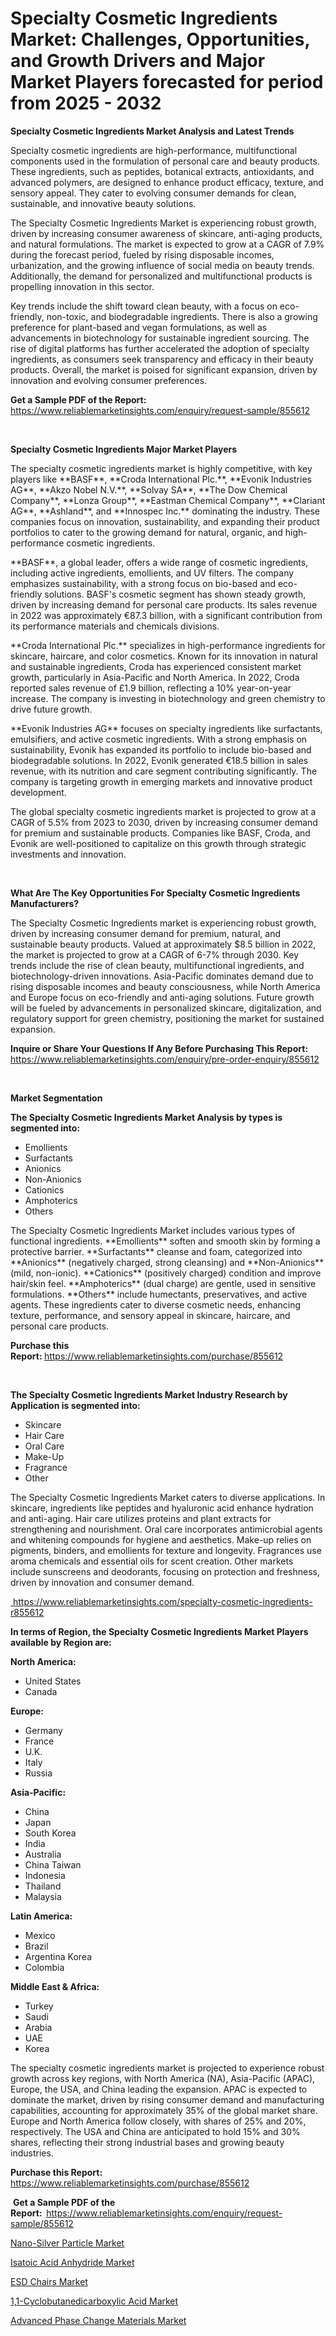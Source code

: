 <p><h1>Specialty Cosmetic Ingredients Market: Challenges, Opportunities, and Growth Drivers and Major Market Players forecasted for period from 2025 - 2032</h1></p><p><strong>Specialty Cosmetic Ingredients Market Analysis and Latest Trends</strong></p>
<p><p>Specialty cosmetic ingredients are high-performance, multifunctional components used in the formulation of personal care and beauty products. These ingredients, such as peptides, botanical extracts, antioxidants, and advanced polymers, are designed to enhance product efficacy, texture, and sensory appeal. They cater to evolving consumer demands for clean, sustainable, and innovative beauty solutions.</p><p>The Specialty Cosmetic Ingredients Market is experiencing robust growth, driven by increasing consumer awareness of skincare, anti-aging products, and natural formulations. The market is expected to grow at a CAGR of 7.9% during the forecast period, fueled by rising disposable incomes, urbanization, and the growing influence of social media on beauty trends. Additionally, the demand for personalized and multifunctional products is propelling innovation in this sector.</p><p>Key trends include the shift toward clean beauty, with a focus on eco-friendly, non-toxic, and biodegradable ingredients. There is also a growing preference for plant-based and vegan formulations, as well as advancements in biotechnology for sustainable ingredient sourcing. The rise of digital platforms has further accelerated the adoption of specialty ingredients, as consumers seek transparency and efficacy in their beauty products. Overall, the market is poised for significant expansion, driven by innovation and evolving consumer preferences.</p></p>
<p><strong>Get a Sample PDF of the Report:&nbsp;</strong> <a href="https://www.reliablemarketinsights.com/enquiry/request-sample/855612?utm_campaign=2012&utm_medium=2&utm_source=Github&utm_content=ia&utm_term=26012025&utm_id=specialty-cosmetic-ingredients">https://www.reliablemarketinsights.com/enquiry/request-sample/855612</a></p>
<p>&nbsp;</p>
<p><strong>Specialty Cosmetic Ingredients Major Market Players</strong></p>
<p><p>The specialty cosmetic ingredients market is highly competitive, with key players like **BASF**, **Croda International Plc.**, **Evonik Industries AG**, **Akzo Nobel N.V.**, **Solvay SA**, **The Dow Chemical Company**, **Lonza Group**, **Eastman Chemical Company**, **Clariant AG**, **Ashland**, and **Innospec Inc.** dominating the industry. These companies focus on innovation, sustainability, and expanding their product portfolios to cater to the growing demand for natural, organic, and high-performance cosmetic ingredients.</p><p>**BASF**, a global leader, offers a wide range of cosmetic ingredients, including active ingredients, emollients, and UV filters. The company emphasizes sustainability, with a strong focus on bio-based and eco-friendly solutions. BASF's cosmetic segment has shown steady growth, driven by increasing demand for personal care products. Its sales revenue in 2022 was approximately €87.3 billion, with a significant contribution from its performance materials and chemicals divisions.</p><p>**Croda International Plc.** specializes in high-performance ingredients for skincare, haircare, and color cosmetics. Known for its innovation in natural and sustainable ingredients, Croda has experienced consistent market growth, particularly in Asia-Pacific and North America. In 2022, Croda reported sales revenue of £1.9 billion, reflecting a 10% year-on-year increase. The company is investing in biotechnology and green chemistry to drive future growth.</p><p>**Evonik Industries AG** focuses on specialty ingredients like surfactants, emulsifiers, and active cosmetic ingredients. With a strong emphasis on sustainability, Evonik has expanded its portfolio to include bio-based and biodegradable solutions. In 2022, Evonik generated €18.5 billion in sales revenue, with its nutrition and care segment contributing significantly. The company is targeting growth in emerging markets and innovative product development.</p><p>The global specialty cosmetic ingredients market is projected to grow at a CAGR of 5.5% from 2023 to 2030, driven by increasing consumer demand for premium and sustainable products. Companies like BASF, Croda, and Evonik are well-positioned to capitalize on this growth through strategic investments and innovation.</p></p>
<p>&nbsp;</p>
<p><strong>What Are The Key Opportunities For Specialty Cosmetic Ingredients Manufacturers?</strong></p>
<p><p>The Specialty Cosmetic Ingredients market is experiencing robust growth, driven by increasing consumer demand for premium, natural, and sustainable beauty products. Valued at approximately $8.5 billion in 2022, the market is projected to grow at a CAGR of 6-7% through 2030. Key trends include the rise of clean beauty, multifunctional ingredients, and biotechnology-driven innovations. Asia-Pacific dominates demand due to rising disposable incomes and beauty consciousness, while North America and Europe focus on eco-friendly and anti-aging solutions. Future growth will be fueled by advancements in personalized skincare, digitalization, and regulatory support for green chemistry, positioning the market for sustained expansion.</p></p>
<p><strong>Inquire or Share Your Questions If Any Before Purchasing This Report:</strong> <a href="https://www.reliablemarketinsights.com/enquiry/pre-order-enquiry/855612?utm_campaign=2012&utm_medium=2&utm_source=Github&utm_content=ia&utm_term=26012025&utm_id=specialty-cosmetic-ingredients">https://www.reliablemarketinsights.com/enquiry/pre-order-enquiry/855612</a></p>
<p>&nbsp;</p>
<p><strong>Market Segmentation</strong></p>
<p><strong>The Specialty Cosmetic Ingredients Market Analysis by types is segmented into:</strong></p>
<p><ul><li>Emollients</li><li>Surfactants</li><li>Anionics</li><li>Non-Anionics</li><li>Cationics</li><li>Amphoterics</li><li>Others</li></ul></p>
<p><p>The Specialty Cosmetic Ingredients Market includes various types of functional ingredients. **Emollients** soften and smooth skin by forming a protective barrier. **Surfactants** cleanse and foam, categorized into **Anionics** (negatively charged, strong cleansing) and **Non-Anionics** (mild, non-ionic). **Cationics** (positively charged) condition and improve hair/skin feel. **Amphoterics** (dual charge) are gentle, used in sensitive formulations. **Others** include humectants, preservatives, and active agents. These ingredients cater to diverse cosmetic needs, enhancing texture, performance, and sensory appeal in skincare, haircare, and personal care products.</p></p>
<p><strong>Purchase this Report:&nbsp;</strong><a href="https://www.reliablemarketinsights.com/purchase/855612?utm_campaign=2012&utm_medium=2&utm_source=Github&utm_content=ia&utm_term=26012025&utm_id=specialty-cosmetic-ingredients">https://www.reliablemarketinsights.com/purchase/855612</a></p>
<p>&nbsp;</p>
<p><strong>The Specialty Cosmetic Ingredients Market Industry Research by Application is segmented into:</strong></p>
<p><ul><li>Skincare</li><li>Hair Care</li><li>Oral Care</li><li>Make-Up</li><li>Fragrance</li><li>Other</li></ul></p>
<p><p>The Specialty Cosmetic Ingredients Market caters to diverse applications. In skincare, ingredients like peptides and hyaluronic acid enhance hydration and anti-aging. Hair care utilizes proteins and plant extracts for strengthening and nourishment. Oral care incorporates antimicrobial agents and whitening compounds for hygiene and aesthetics. Make-up relies on pigments, binders, and emollients for texture and longevity. Fragrances use aroma chemicals and essential oils for scent creation. Other markets include sunscreens and deodorants, focusing on protection and freshness, driven by innovation and consumer demand.</p></p>
<p><a href="https://www.reliablemarketinsights.com/specialty-cosmetic-ingredients-r855612?utm_campaign=2012&utm_medium=2&utm_source=Github&utm_content=ia&utm_term=26012025&utm_id=specialty-cosmetic-ingredients">&nbsp;https://www.reliablemarketinsights.com/specialty-cosmetic-ingredients-r855612</a></p>
<p><strong>In terms of Region, the Specialty Cosmetic Ingredients Market Players available by Region are:</strong></p>
<p>
    <p> <strong> North America: </strong>
        <ul>
            <li>United States</li>
            <li>Canada</li>
        </ul>
        </p> 
    <p> <strong> Europe: </strong>
        <ul>
            <li>Germany</li>
            <li>France</li>
            <li>U.K.</li>
            <li>Italy</li>
            <li>Russia</li>
        </ul>
        </p> 
    <p> <strong> Asia-Pacific: </strong>
        <ul>
            <li>China</li>
            <li>Japan</li>
            <li>South Korea</li>
            <li>India</li>
            <li>Australia</li>
            <li>China Taiwan</li>
            <li>Indonesia</li>
            <li>Thailand</li>
            <li>Malaysia</li>
        </ul>
        </p> 
    <p> <strong> Latin America: </strong>
        <ul>
            <li>Mexico</li>
            <li>Brazil</li>
            <li>Argentina Korea</li>
            <li>Colombia</li>
        </ul>
        </p> 
    <p> <strong> Middle East & Africa: </strong>
        <ul>
            <li>Turkey</li>
            <li>Saudi</li>
            <li>Arabia</li>
            <li>UAE</li>
            <li>Korea</li>
        </ul>
    </p>
    </p>
<p><p>The specialty cosmetic ingredients market is projected to experience robust growth across key regions, with North America (NA), Asia-Pacific (APAC), Europe, the USA, and China leading the expansion. APAC is expected to dominate the market, driven by rising consumer demand and manufacturing capabilities, accounting for approximately 35% of the global market share. Europe and North America follow closely, with shares of 25% and 20%, respectively. The USA and China are anticipated to hold 15% and 30% shares, reflecting their strong industrial bases and growing beauty industries.</p></p>
<p><strong>Purchase this Report: </strong><a href="https://www.reliablemarketinsights.com/purchase/855612?utm_campaign=2012&utm_medium=2&utm_source=Github&utm_content=ia&utm_term=26012025&utm_id=specialty-cosmetic-ingredients">https://www.reliablemarketinsights.com/purchase/855612</a></p>
<p>&nbsp;<strong>Get a Sample PDF of the Report:&nbsp;&nbsp;</strong><a href="https://www.reliablemarketinsights.com/enquiry/request-sample/855612?utm_campaign=2012&utm_medium=2&utm_source=Github&utm_content=ia&utm_term=26012025&utm_id=specialty-cosmetic-ingredients">https://www.reliablemarketinsights.com/enquiry/request-sample/855612</a></p>
<p><strong></strong></p>
<p><p><a href="https://www.linkedin.com/pulse/nano-silver-particle-market-analysis-insights-competition-cagr-udmhe?utm_campaign=2012&utm_medium=2&utm_source=Github&utm_content=ia&utm_term=26012025&utm_id=specialty-cosmetic-ingredients">Nano-Silver Particle Market</a></p><p><a href="https://github.com/tszkintruca/Market-Research-Report-List-1/blob/main/isatoic-acid-anhydride-market.md?utm_campaign=2012&utm_medium=2&utm_source=Github&utm_content=ia&utm_term=26012025&utm_id=specialty-cosmetic-ingredients">Isatoic Acid Anhydride Market</a></p><p><a href="https://www.linkedin.com/pulse/latest-trend-analysis-esd-chairs-market-suggests-steady-growth-xvfqe?utm_campaign=2012&utm_medium=2&utm_source=Github&utm_content=ia&utm_term=26012025&utm_id=specialty-cosmetic-ingredients">ESD Chairs Market</a></p><p><a href="https://www.linkedin.com/pulse/current-size-growth-projection-11-cyclobutanedicarboxylic-njuzc?utm_campaign=2012&utm_medium=2&utm_source=Github&utm_content=ia&utm_term=26012025&utm_id=specialty-cosmetic-ingredients">1,1-Cyclobutanedicarboxylic Acid Market</a></p><p><a href="https://github.com/abuugjetaj/Market-Research-Report-List-1/blob/main/advanced-phase-change-materials-market.md?utm_campaign=2012&utm_medium=2&utm_source=Github&utm_content=ia&utm_term=26012025&utm_id=specialty-cosmetic-ingredients">Advanced Phase Change Materials Market</a></p></p>